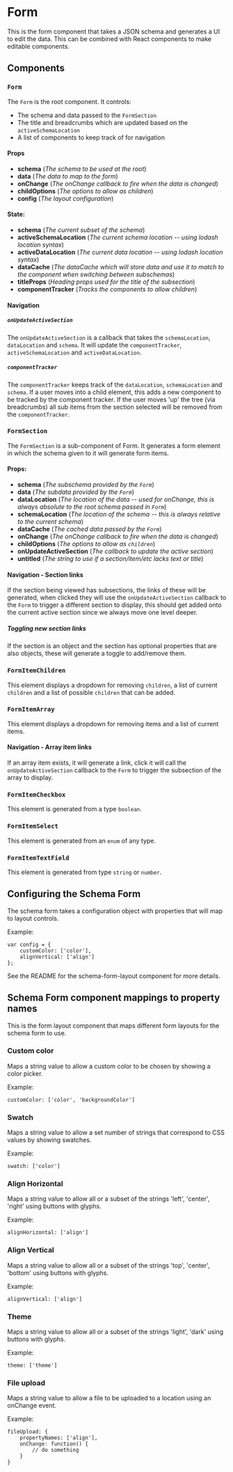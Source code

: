 # Form
This is the form component that takes a JSON schema and generates a UI to edit the data. This can be combined with React components to make editable components.

## Components
### `Form`
The `Form` is the root component.
It controls:
- The schema and data passed to the `FormSection`
- The title and breadcrumbs which are updated based on the `activeSchemaLocation`
- A list of components to keep track of for navigation

#### Props
- **schema** (*The schema to be used at the root*)
- **data** (*The data to map to the form*)
- **onChange** (*The onChange callback to fire when the data is changed*)
- **childOptions** (*The options to allow as children*)
- **config** (*The layout configuration*)

#### State:
- **schema** (*The current subset of the schema*)
- **activeSchemaLocation** (*The current schema location -- using lodash location syntax*)
- **activeDataLocation** (*The current data location -- using lodash location syntax*)
- **dataCache** (*The dataCache which will store data and use it to match to the component when switching between subschemas*)
- **titleProps** (*Heading props used for the title of the subsection*)
- **componentTracker** (*Tracks the components to allow children*)

#### Navigation
##### `onUpdateActiveSection`
The `onUpdateActiveSection` is a callback that takes the `schemaLocation`, `dataLocation` and `schema`. It will update the `componentTracker`, `activeSchemaLocation` and `activeDataLocation`.

##### `componentTracker`
The `componentTracker` keeps track of the `dataLocation`, `schemaLocation` and `schema`. If a user moves into a child element, this adds a new component to be tracked by the component tracker. If the user moves 'up' the tree (via breadcrumbs) all sub items from the section selected will be removed from the `componentTracker`.

### `FormSection`
The `FormSection` is a sub-component of Form. It generates a form element in which the schema given to it will generate form items.

#### Props:
- **schema** (*The subschema provided by the `Form`*)
- **data** (*The subdata provided by the `Form`*)
- **dataLocation** (*The location of the data -- used for onChange, this is always absolute to the root schema passed in `Form`*)
- **schemaLocation** (*The location of the schema -- this is always relative to the current schema*)
- **dataCache** (*The cached data passed by the `Form`*)
- **onChange** (*The onChange callback to fire when the data is changed*)
- **childOptions** (*The options to allow as `children`*)
- **onUpdateActiveSection** (*The callback to update the active section*)
- **untitled** (*The string to use if a section/item/etc lacks text or title*)

#### Navigation - Section links
If the section being viewed has subsections, the links of these will be generated, when clicked they will use the `onUpdateActiveSection` callback to the `Form` to trigger a different section to display, this should get added onto the current active section since we always move one level deeper.

##### Toggling new section links
If the section is an object and the section has optional properties that are also objects, these will generate a toggle to add/remove them.

### `FormItemChildren`
This element displays a dropdown for removing `children`, a list of current `children` and a list of possible `children` that can be added.

### `FormItemArray`
This element displays a dropdown for removing items and a list of current items.

#### Navigation - Array item links
If an array item exists, it will generate a link, click it will call the `onUpdateActiveSection` callback to the `Form` to trigger the subsection of the array to display.

### `FormItemCheckbox`
This element is generated from a type `boolean`.

### `FormItemSelect`
This element is generated from an `enum` of any type.

### `FormItemTextField`
This element is generated from type `string` or `number`.

## Configuring the Schema Form
The schema form takes a configuration object with properties that will map to layout controls.

Example:
```
var config = {
    customColor: ['color'],
    alignVertical: ['align']
};
```

See the README for the schema-form-layout component for more details.

## Schema Form component mappings to property names
This is the form layout component that maps different form layouts for the schema form to use.

### Custom color
Maps a string value to allow a custom color to be chosen by showing a color picker.

Example:
```
customColor: ['color', 'backgroundColor']
```

### Swatch
Maps a string value to allow a set number of strings that correspond to CSS values by showing swatches.

Example:
```
swatch: ['color']
```

### Align Horizontal
Maps a string value to allow all or a subset of the strings 'left', 'center', 'right' using buttons with glyphs.

Example:
```
alignHorizontal: ['align']
```

### Align Vertical
Maps a string value to allow all or a subset of the strings 'top', 'center', 'bottom' using buttons with glyphs.

Example:
```
alignVertical: ['align']
```

### Theme
Maps a string value to allow all or a subset of the strings 'light', 'dark' using buttons with glyphs.

Example:
```
theme: ['theme']
```

### File upload
Maps a string value to allow a file to be uploaded to a location using an onChange event.

Example:
```
fileUpload: {
    propertyNames: ['align'],
    onChange: function() {
        // do something
    }
}
```